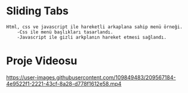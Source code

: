 # Sliding Tabs
    Html, css ve javascript ile hareketli arkaplana sahip menü örneği.
        -Css ile menü başlıkları tasarlandı.
        -Javascript ile gizli arkplanın hareket etmesi sağlandı.

# Proje Videosu
https://user-images.githubusercontent.com/109849483/209567184-4e9522f1-2221-43cf-8a28-d778f1612e58.mp4
